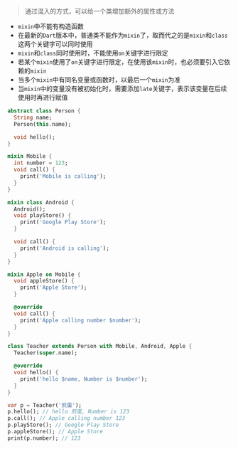 > 通过混入的方式，可以给一个类增加额外的属性或方法

- `mixin`中不能有构造函数
- 在最新的`Dart`版本中，普通类不能作为`mixin`了，取而代之的是`mixin`和`class`这两个关键字可以同时使用
- `mixin`和`class`同时使用时，不能使用`on`关键字进行限定
- 若某个`mixin`使用了`on`关键字进行限定，在使用该`mixin`时，也必须要引入它依赖的`mixin`
- 当多个`mixin`中有同名变量或函数时，以最后一个`mixin`为准
- 当`mixin`中的变量没有被初始化时，需要添加`late`关键字，表示该变量在后续使用时再进行赋值

```dart
abstract class Person {
  String name;
  Person(this.name);

  void hello();
}

mixin Mobile {
  int number = 123;
  void call() {
    print('Mobile is calling');
  }
}

mixin class Android {
  Android();
  void playStore() {
    print('Google Play Store');
  }

  void call() {
    print('Android is calling');
  }
}

mixin Apple on Mobile {
  void appleStore() {
    print('Apple Store');
  }

  @override
  void call() {
    print('Apple calling number $number');
  }
}

class Teacher extends Person with Mobile, Android, Apple {
  Teacher(super.name);

  @override
  void hello() {
    print('hello $name, Number is $number');
  }
}

var p = Teacher('煎蛋');
p.hello(); // hello 煎蛋, Number is 123
p.call(); // Apple calling number 123
p.playStore(); // Google Play Store
p.appleStore(); // Apple Store
print(p.number); // 123
```
